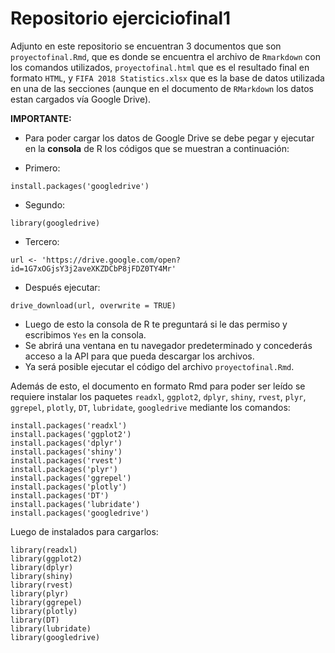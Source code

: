 # Repositorio ejerciciofinal1

Adjunto en este repositorio se encuentran 3 documentos que son `proyectofinal.Rmd`, que es donde se encuentra el archivo de `Rmarkdown` con los comandos utilizados, `proyectofinal.html` que es el resultado final en formato `HTML`, y `FIFA 2018 Statistics.xlsx` que es la base de datos utilizada en una de las secciones (aunque en el documento de `RMarkdown` los datos estan cargados vía Google Drive).

**IMPORTANTE:** 
- Para poder cargar los datos de Google Drive se debe pegar y ejecutar en la **consola** de R los códigos que se muestran a continuación:

- Primero:

`install.packages('googledrive')`

- Segundo:

`library(googledrive)`

- Tercero:

 `url <- 'https://drive.google.com/open?id=1G7xOGjsY3j2aveXKZDCbP8jFDZ0TY4Mr'`

- Después ejecutar: 

`drive_download(url, overwrite = TRUE)`

- Luego de esto la consola de R te preguntará si le das permiso y escribimos `Yes` en la consola.
- Se abrirá una ventana en tu navegador predeterminado y concederás acceso a la API para que pueda descargar los archivos.
- Ya será posible ejecutar el código del archivo `proyectofinal.Rmd`.

Además de esto, el documento en formato Rmd para poder ser leído se requiere instalar los paquetes `readxl`, `ggplot2`, `dplyr`, `shiny`, `rvest`, `plyr`, `ggrepel`, `plotly`, `DT`, `lubridate`, `googledrive` mediante los comandos: 

```
install.packages('readxl')
install.packages('ggplot2')
install.packages('dplyr')
install.packages('shiny')
install.packages('rvest')
install.packages('plyr')
install.packages('ggrepel')
install.packages('plotly')
install.packages('DT')
install.packages('lubridate')
install.packages('googledrive')
```

Luego de instalados para cargarlos:

```
library(readxl)
library(ggplot2)
library(dplyr)
library(shiny)
library(rvest)
library(plyr)
library(ggrepel)
library(plotly)
library(DT)
library(lubridate)
library(googledrive)
```
